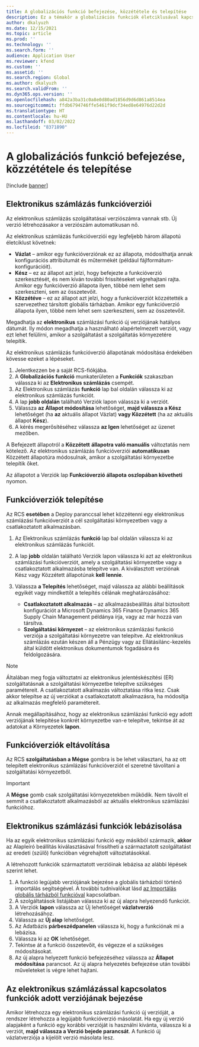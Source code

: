 ```yaml
---
title: A globalizációs funkció befejezése, közzététele és telepítése
description: Ez a témakör a globalizációs funkciók életciklusával kapcsolatban tartalmaz tájékoztatást.
author: dkalyuzh
ms.date: 12/15/2021
ms.topic: article
ms.prod: ''
ms.technology: ''
ms.search.form: ''
audience: Application User
ms.reviewer: kfend
ms.custom: ''
ms.assetid: ''
ms.search.region: Global
ms.author: dkalyuzh
ms.search.validFrom: ''
ms.dyn365.ops.version: ''
ms.openlocfilehash: a842a3ba31c0a8e0d80ad1856d9d6d861a8514ea
ms.sourcegitcommit: ffdb6794746ffe5461f9dcf34ed8e64976d22d2d
ms.translationtype: HT
ms.contentlocale: hu-HU
ms.lasthandoff: 03/02/2022
ms.locfileid: "8371890"
---
```

# <a name="complete-publish-and-deploy-a-globalization-feature"></a>A globalizációs funkció befejezése, közzététele és telepítése

[!include [banner](../includes/banner.md)]

## <a name="electronic-invoicing-feature-versions"></a>Elektronikus számlázás funkcióverziói

Az elektronikus számlázás szolgáltatásai verziószámra vannak stb. Új verzió létrehozásakor a verziószám automatikusan nő.

Az elektronikus számlázás funkcióverziói egy legfeljebb három állapotú életciklust követnek:

- **Vázlat** – amikor egy funkcióverziónak ez az állapota, módosíthatja annak konfigurációs attribútumát és műtermékét (például fájlformátum-konfigurációit).
- **Kész** – ez az állapot azt jelzi, hogy befejezte a funkcióverzió szerkesztését, és nem kíván további frissítéseket végrehajtani rajta. Amikor egy funkcióverzió állapota ilyen, többé nem lehet sem szerkeszteni, sem az összetevőit.
- **Közzétéve** – ez az állapot azt jelzi, hogy a funkcióverziót közzétették a szervezethez társított globális tárházban. Amikor egy funkcióverzió állapota ilyen, többé nem lehet sem szerkeszteni, sem az összetevőit.

Megadhatja az **elektronikus** számlázási funkció új verziójának hatályos dátumát. Ily módon megadhatja a használható alapértelmezett verziót, vagy ezt lehet felülírni, amikor a szolgáltatást a szolgáltatás környezetére telepítik.

Az elektronikus számlázás funkcióverzió állapotának módosítása érdekében kövesse ezeket a lépéseket.

1. Jelentkezzen be a saját RCS-fiókjába.
2. A **Globalizációs funkció** munkaterületen a **Funkciók** szakaszban válassza ki az **Elektronikus számlázás** csempét.
3. Az Elektronikus számlázás **funkció** lap bal oldalán válassza ki az elektronikus számlázás funkciót.
4. A lap **jobb oldalán** található Verziók lapon válassza ki a verziót.
5. Válassza **az Állapot módosítása** lehetőséget, **majd válassza a Kész** lehetőséget (ha **az** aktuális állapot Vázlat) **vagy Közzétett** (ha az aktuális állapot **Kész**).
6. A kérés megerősítéséhez válassza **az Igen** lehetőséget az üzenet mezőben.

A Befejezett állapotról a **Közzétett** **állapotra való manuális** változtatás nem kötelező. Az elektronikus számlázás funkcióverziói **automatikusan** Közzétett állapotúra módosulnak, amikor a szolgáltatási környezetbe telepítik őket.

Az állapotot a Verziók lap **Funkcióverzió állapota** **oszlopában követheti** nyomon.

## <a name="deploy-feature-versions"></a>Funkcióverziók telepítése

Az RCS **esetében** a Deploy paranccsal lehet közzétenni egy elektronikus számlázási funkcióverziót a cél szolgáltatási környezetben vagy a csatlakoztatott alkalmazásban.

1. Az Elektronikus számlázás **funkció** lap bal oldalán válassza ki az elektronikus számlázás funkciót.
2. A lap **jobb** oldalán található Verziók lapon válassza ki azt az elektronikus számlázási funkcióverziót, amely a szolgáltatási környezetbe vagy a csatlakoztatott alkalmazásba telepítve van. A kiválasztott verziónak Kész vagy Közzétett állapotúnak **kell** **lennie**.
3. Válassza **a Telepítés** lehetőséget, majd válassza az alábbi beállítások egyikét vagy mindkettőt a telepítés célának meghatározásához:

    - **Csatlakoztatott alkalmazás** – az alkalmazásbeállítás által biztosított konfigurációt a Microsoft Dynamics 365 Finance Dynamics 365 Supply Chain Management példánya írja, vagy az már hozzá van társítva.
    - **Szolgáltatási környezet** – az elektronikus számlázási funkció verziója a szolgáltatási környezetre van telepítve. Az elektronikus számlázás ezután készen áll a Pénzügy vagy az Ellátásilánc-kezelés által küldött elektronikus dokumentumok fogadására és feldolgozására.

> [!NOTE]
> Általában meg fogja változtatni az elektronikus jelentéskészítési (ER) szolgáltatásnak a szolgáltatási környezetbe telepítve szükséges paramétereit. A csatlakoztatott alkalmazás változtatása ritka lesz. Csak akkor telepítse az új verziókat a csatlakoztatott alkalmazásra, ha módosítja az alkalmazás megfelelő paramétereit.

Annak megállapításához, hogy az elektronikus számlázási funkció egy adott verziójának telepítése konkrét környezetbe van-e telepítve, tekintse át az adatokat a Környezetek **lapon**.

## <a name="remove-feature-versions"></a>Funkcióverziók eltávolítása

Az RCS **szolgáltatásban a Mégse** gombra is be lehet választani, ha az ott telepített elektronikus számlázási funkcióverziót el szeretné távolítani a szolgáltatási környezetből.

> [!IMPORTANT]
> A **Mégse** gomb csak szolgáltatási környezetekben működik. Nem távolít el semmit a csatlakoztatott alkalmazásból az aktuális elektronikus számlázási funkcióhoz.

## <a name="rebase-electronic-invoicing-features"></a>Elektronikus számlázási funkciók lebázisolása

Ha az egyik elektronikus számlázási funkció egy másikból származik, **akkor** az Alapleíró beállítás kiválasztásával frissítheti a származtatott szolgáltatást az eredeti (szülő) funkcióban végrehajtott változtatásokkal.

A létrehozott funkciók származtatott verzióinak lebázisa az alábbi lépések szerint lehet.

1. A funkció legújabb verziójának bejezése a globális tárházból történő importálás segítségével. A további tudnivalókat lásd [az Importálás globális tárházból funkcióval](e-invoicing-import-feature-global-repository.md) kapcsolatban.
2. A szolgáltatások listájában válassza ki az új alapra helyezendő funkciót.
3. A Verziók **lapon** válassza az Új lehetőséget **vázlatverzió** létrehozásához.
4. Válassza az **Új alap** lehetőséget.
5. Az Adatbázis **párbeszédpanelen** válassza ki, hogy a funkciónak mi a lebázisa.
6. Válassza ki az **OK** lehetőséget.
7. Tekintse át a funkció összetevőit, és végezze el a szükséges módosításokat.
8. Az új alapra helyezett funkció befejezéséhez válassza az **Állapot módosítása** parancsot. Az új alapra helyezetés befejezése után további műveleteket is végre lehet hajtani.

## <a name="get-a-specific-version-of-electronic-invoicing-features"></a>Az elektronikus számlázással kapcsolatos funkciók adott verziójának bejezése

Amikor létrehozza egy elektronikus számlázási funkció új verzióját, a rendszer létrehozza a legújabb funkcióverzió másolatát. Ha egy új verzió alapjaként a funkció egy korábbi verzióját is használni kívánta, válassza ki a verziót, **majd válassza a Verzió bejede parancsát**. A funkció új vázlatverziója a kijelölt verzió másolata lesz.
